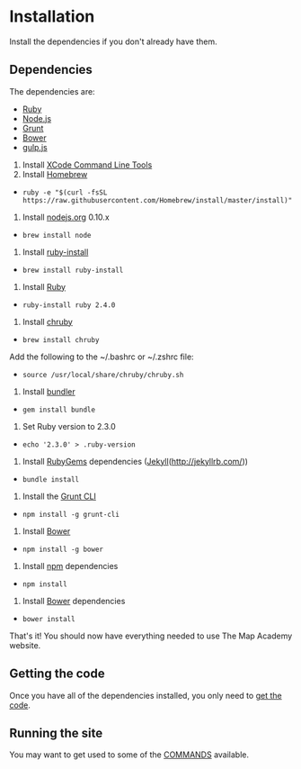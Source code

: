 # Installation

Install the dependencies if you don't already have them.


## Dependencies

The dependencies are:

* [Ruby](https://www.ruby-lang.org/)
* [Node.js](https://nodejs.org)
* [Grunt](http://gruntjs.com/)
* [Bower](http://bower.io/)
* [gulp.js](http://gulpjs.com)


1. Install [XCode Command Line Tools](https://developer.apple.com/xcode/downloads/)  
1. Install [Homebrew](http://brew.sh/)  
  * `ruby -e "$(curl -fsSL https://raw.githubusercontent.com/Homebrew/install/master/install)"`
1. Install [nodejs.org](https://nodejs.org/) 0.10.x  
  * `brew install node`
1. Install [ruby-install](https://github.com/postmodern/ruby-install)  
  * `brew install ruby-install`
1. Install [Ruby](https://www.ruby-lang.org/)  
  * `ruby-install ruby 2.4.0`
1. Install [chruby](https://github.com/postmodern/chruby)
  * `brew install chruby`

  Add the following to the ~/.bashrc or ~/.zshrc file:

  * `source /usr/local/share/chruby/chruby.sh`

1. Install [bundler](http://bundler.io)
  * `gem install bundle`
1. Set Ruby version to 2.3.0  
  * `echo '2.3.0' > .ruby-version`
1. Install [RubyGems](https://rubygems.org/) dependencies ([Jekyll](http://jekyllrb.com/)(http://jekyllrb.com/))  
  * `bundle install`
1. Install the [Grunt CLI](http://gruntjs.com/)  
  * `npm install -g grunt-cli`
1. Install [Bower](http://bower.io/)  
  * `npm install -g bower`
1. Install [npm](https://www.npmjs.org) dependencies  
  * `npm install`
1. Install [Bower](http://bower.io/) dependencies  
  * `bower install`

That's it! You should now have everything needed to use The Map Academy website.


## Getting the code

Once you have all of the dependencies installed, you only need to [get the code](https://github.com/CartoDB/academy/).


## Running the site

You may want to get used to some of the [COMMANDS](COMMANDS.md) available.
